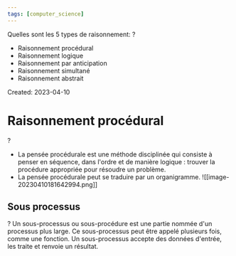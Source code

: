 ```yaml
---
tags: [computer_science] 
---
```


Quelles sont les 5 types de raisonnement:
?
- Raisonnement procédural
- Raisonnement logique
- Raisonnement par anticipation
- Raisonnement simultané
- Raisonnement abstrait
<!--SR:!2023-05-23,22,210-->

Created: 2023-04-10

# Raisonnement procédural
?
- La pensée procédurale est une méthode disciplinée qui consiste à penser en séquence, dans l'ordre et de manière logique : trouver la procédure appropriée pour résoudre un problème.
- La pensée procédurale peut se traduire par un organigramme.
![[image-20230410181642994.png]]
<!--SR:!2023-05-06,16,230-->

## Sous processus
?
Un sous-processus ou sous-procédure est une partie nommée d'un processus plus large. Ce sous-processus peut être appelé plusieurs fois, comme une fonction. Un sous-processus accepte des données d'entrée, les traite et renvoie un résultat.
<!--SR:!2023-05-03,14,230-->